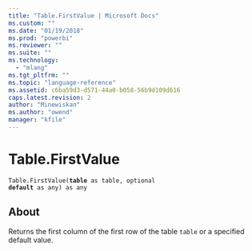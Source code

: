 ```yaml
---
title: "Table.FirstValue | Microsoft Docs"
ms.custom: ""
ms.date: "01/19/2018"
ms.prod: "powerbi"
ms.reviewer: ""
ms.suite: ""
ms.technology: 
  - "mlang"
ms.tgt_pltfrm: ""
ms.topic: "language-reference"
ms.assetid: c6ba59d3-d571-44a0-b058-56b9d109d616
caps.latest.revision: 2
author: "Minewiskan"
ms.author: "owend"
manager: "kfile"
---
```

# Table.FirstValue
<code>Table.FirstValue(**table** as table, optional **default** as any) as any</code>
## About
Returns the first column of the first row of the table <code>table</code> or a specified default value.

